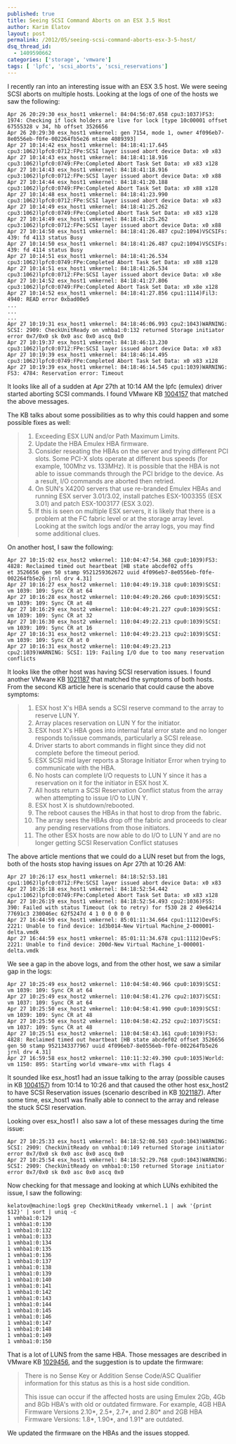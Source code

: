 ```yaml
---
published: true
title: Seeing SCSI Command Aborts on an ESX 3.5 Host
author: Karim Elatov
layout: post
permalink: /2012/05/seeing-scsi-command-aborts-esx-3-5-host/
dsq_thread_id:
  - 1409590662
categories: ['storage', 'vmware']
tags: [ 'lpfc', 'scsi_aborts', 'scsi_reservations']
---
```


I recently ran into an interesting issue with an ESX 3.5 host. We were seeing SCSI aborts on multiple hosts. Looking at the logs of one of the hosts we saw the following:


	Apr 26 20:29:30 esx_host1 vmkernel: 84:04:56:07.658 cpu3:1037)FS3: 1974: Checking if lock holders are live for lock [type 10c00001 offset 67555328 v 34, hb offset 3526656
	Apr 26 20:29:30 esx_host1 vmkernel: gen 7154, mode 1, owner 4f096eb7-8e0556eb-f0fe-002264fb5e26 mtime 4089393]
	Apr 27 10:14:42 esx_host1 vmkernel: 84:18:41:17.645 cpu3:1062)lpfc0:0712:FPe:SCSI layer issued abort device Data: x0 x83
	Apr 27 10:14:43 esx_host1 vmkernel: 84:18:41:18.916 cpu3:1062)lpfc0:0749:FPe:Completed Abort Task Set Data: x0 x83 x128
	Apr 27 10:14:43 esx_host1 vmkernel: 84:18:41:18.916 cpu3:1062)lpfc0:0712:FPe:SCSI layer issued abort device Data: x0 x88
	Apr 27 10:14:44 esx_host1 vmkernel: 84:18:41:20.188 cpu3:1062)lpfc0:0749:FPe:Completed Abort Task Set Data: x0 x88 x128
	Apr 27 10:14:48 esx_host1 vmkernel: 84:18:41:23.990 cpu3:1062)lpfc0:0712:FPe:SCSI layer issued abort device Data: x0 x83
	Apr 27 10:14:49 esx_host1 vmkernel: 84:18:41:25.262 cpu3:1062)lpfc0:0749:FPe:Completed Abort Task Set Data: x0 x83 x128
	Apr 27 10:14:49 esx_host1 vmkernel: 84:18:41:25.262 cpu3:1062)lpfc0:0712:FPe:SCSI layer issued abort device Data: x0 x88
	Apr 27 10:14:50 esx_host1 vmkernel: 84:18:41:26.487 cpu2:1094)VSCSIFs: 439: fd 4113 status Busy
	Apr 27 10:14:50 esx_host1 vmkernel: 84:18:41:26.487 cpu2:1094)VSCSIFs: 439: fd 4114 status Busy
	Apr 27 10:14:51 esx_host1 vmkernel: 84:18:41:26.534 cpu3:1062)lpfc0:0749:FPe:Completed Abort Task Set Data: x0 x88 x128
	Apr 27 10:14:51 esx_host1 vmkernel: 84:18:41:26.534 cpu3:1062)lpfc0:0712:FPe:SCSI layer issued abort device Data: x0 x8e
	Apr 27 10:14:52 esx_host1 vmkernel: 84:18:41:27.806 cpu3:1062)lpfc0:0749:FPe:Completed Abort Task Set Data: x0 x8e x128
	Apr 27 10:14:52 esx_host1 vmkernel: 84:18:41:27.856 cpu1:1114)Fil3: 4940: READ error 0xbad00e5
	...
	...
	...
	Apr 27 10:19:31 esx_host1 vmkernel: 84:18:46:06.993 cpu2:1043)WARNING: SCSI: 2909: CheckUnitReady on vmhba1:0:132 returned Storage initiator error 0x7/0x0 sk 0x0 asc 0x0 ascq 0x0
	Apr 27 10:19:37 esx_host1 vmkernel: 84:18:46:13.230 cpu3:1062)lpfc0:0712:FPe:SCSI layer issued abort device Data: x0 x83
	Apr 27 10:19:39 esx_host1 vmkernel: 84:18:46:14.495 cpu3:1062)lpfc0:0749:FPe:Completed Abort Task Set Data: x0 x83 x128
	Apr 27 10:19:39 esx_host1 vmkernel: 84:18:46:14.545 cpu1:1039)WARNING: FS3: 4784: Reservation error: Timeout


It looks like all of a sudden at Apr 27th at 10:14 AM the lpfc (emulex) driver started aborting SCSI
commands. I found VMware KB [1004157](http://kb.vmware.com/kb/1004157) that matched the above messages.

The KB talks about some possibilities as to why this could happen and some possible fixes as well:

> 1. Exceeding ESX LUN and/or Path Maximum Limits.
> 2. Update the HBA Emulex HBA firmware.
> 3. Consider reseating the HBAs on the server and trying different PCI slots. Some PCI-X slots operate at different bus speeds (for example, 100Mhz vs. 133MHz). It is possible that the HBA is not able to issue commands through the PCI bridge to the device. As a result, I/O commands are aborted then retried.
> 4. On SUN's X4200 servers that use re-branded Emulex HBAs and running ESX server 3.01/3.02, install patches ESX-1003355 (ESX 3.01) and patch ESX-1003177 (ESX 3.02).
> 5. If this is seen on multiple ESX servers, it is likely that there is a problem at the FC fabric level or at the storage array level. Looking at the switch logs and/or the array logs, you may find some additional clues.

On another host, I saw the following:


	Apr 27 10:15:02 esx_host2 vmkernel: 110:04:47:54.368 cpu0:1039)FS3: 4828: Reclaimed timed out heartbeat [HB state abcdef02 offs
	et 3526656 gen 50 stamp 9521259362672 uuid 4f096eb7-8e0556eb-f0fe-002264fb5e26 jrnl drv 4.31]
	Apr 27 10:16:27 esx_host2 vmkernel: 110:04:49:19.318 cpu0:1039)SCSI: vm 1039: 109: Sync CR at 64
	Apr 27 10:16:28 esx_host2 vmkernel: 110:04:49:20.266 cpu0:1039)SCSI: vm 1039: 109: Sync CR at 48
	Apr 27 10:16:29 esx_host2 vmkernel: 110:04:49:21.227 cpu0:1039)SCSI: vm 1039: 109: Sync CR at 32
	Apr 27 10:16:30 esx_host2 vmkernel: 110:04:49:22.213 cpu0:1039)SCSI: vm 1039: 109: Sync CR at 16
	Apr 27 10:16:31 esx_host2 vmkernel: 110:04:49:23.213 cpu2:1039)SCSI: vm 1039: 109: Sync CR at 0
	Apr 27 10:16:31 esx_host2 vmkernel: 110:04:49:23.213 cpu2:1039)WARNING: SCSI: 119: Failing I/O due to too many reservation conflicts


It looks like the other host was having SCSI reservation issues. I found another VMware KB [1021187](http://kb.vmware.com/kb/1021187) that matched the symptoms of both hosts. From the second KB article here is scenario that could cause the above symptoms:

> 1.  ESX host X's HBA sends a SCSI reserve command to the array to reserve LUN Y.
> 2.  Array places reservation on LUN Y for the initiator.
> 3.  ESX host X's HBA goes into internal fatal error state and no longer responds to/issue commands, particularly a SCSI release.
> 4.  Driver starts to abort commands in flight since they did not complete before the timeout period.
> 5.  ESX SCSI mid layer reports a Storage Initiator Error when trying to communicate with the HBA.
> 6.  No hosts can complete I/O requests to LUN Y since it has a reservation on it for the initiator in ESX host X.
> 7.  All hosts return a SCSI Reservation Conflict status from the array when attempting to issue I/O to LUN Y.
> 8.  ESX host X is shutdown/rebooted.
> 9.  The reboot causes the HBAs in that host to drop from the fabric.
> 10. The array sees the HBAs drop off the fabric and proceeds to clear any pending reservations from those initiators.
> 11. The other ESX hosts are now able to do I/O to LUN Y and are no longer getting SCSI Reservation Conflict statuses

The above article mentions that we could do a LUN reset but from the logs, both of the hosts stop having issues on Apr 27th at 10:26 AM:


	Apr 27 10:26:17 esx_host1 vmkernel: 84:18:52:53.181 cpu1:1062)lpfc0:0712:FPe:SCSI layer issued abort device Data: x0 x83
	Apr 27 10:26:18 esx_host1 vmkernel: 84:18:52:54.442 cpu1:1062)lpfc0:0749:FPe:Completed Abort Task Set Data: x0 x83 x128
	Apr 27 10:26:19 esx_host1 vmkernel: 84:18:52:54.493 cpu2:1036)FSS: 390: Failed with status Timeout (ok to retry) for f530 28 2 49e64214 77691c3 230046ec 62f5247d 4 1 0 0 0 0 0
	Apr 27 16:44:59 esx_host1 vmkernel: 85:01:11:34.664 cpu1:1112)DevFS: 2221: Unable to find device: 1d3b014-New Virtual Machine_2-000001-delta.vmdk
	Apr 27 16:44:59 esx_host1 vmkernel: 85:01:11:34.678 cpu1:1112)DevFS: 2221: Unable to find device: 200d-New Virtual Machine_1-000001-delta.vmdk


We see a gap in the above logs, and from the other host, we saw a similar gap in the logs:


	Apr 27 10:25:49 esx_host2 vmkernel: 110:04:58:40.966 cpu0:1039)SCSI: vm 1039: 109: Sync CR at 64
	Apr 27 10:25:49 esx_host2 vmkernel: 110:04:58:41.276 cpu2:1037)SCSI: vm 1037: 109: Sync CR at 64
	Apr 27 10:25:50 esx_host2 vmkernel: 110:04:58:41.990 cpu0:1039)SCSI: vm 1039: 109: Sync CR at 48
	Apr 27 10:25:50 esx_host2 vmkernel: 110:04:58:42.252 cpu2:1037)SCSI: vm 1037: 109: Sync CR at 48
	Apr 27 10:25:51 esx_host2 vmkernel: 110:04:58:43.161 cpu0:1039)FS3: 4828: Reclaimed timed out heartbeat [HB state abcdef02 offset 3526656 gen 50 stamp 9521343377967 uuid 4f096eb7-8e0556eb-f0fe-002264fb5e26 jrnl drv 4.31]
	Apr 27 16:59:58 esx_host2 vmkernel: 110:11:32:49.390 cpu0:1035)World: vm 1150: 895: Starting world vmware-vmx with flags 4


It sounded like esx_host1 had an issue talking to the array (possible causes in KB [1004157](http://kb.vmware.com/kb/1004157)) from
10:14 to 10:26 and that caused the other host esx_host2 to have SCSI Reservation issues (scenario
described in KB [1021187](http://kb.vmware.com/kb/1021187)). After some time, esx_host1 was finally able to connect to the array and release the stuck SCSI reservation.

Looking over esx_host1 I  also saw a lot of these messages during the time issue:


	Apr 27 10:25:33 esx_host1 vmkernel: 84:18:52:08.503 cpu0:1043)WARNING: SCSI: 2909: CheckUnitReady on vmhba1:0:149 returned Storage initiator error 0x7/0x0 sk 0x0 asc 0x0 ascq 0x0
	Apr 27 10:25:54 esx_host1 vmkernel: 84:18:52:29.768 cpu0:1043)WARNING: SCSI: 2909: CheckUnitReady on vmhba1:0:150 returned Storage initiator error 0x7/0x0 sk 0x0 asc 0x0 ascq 0x0


Now checking for that message and looking at which LUNs exhibited the issue, I saw the following:


	kelatov@machine:log$ grep CheckUnitReady vmkernel.1 | awk '{print $12}' | sort | uniq -c
	1 vmhba1:0:129
	1 vmhba1:0:130
	1 vmhba1:0:132
	1 vmhba1:0:133
	1 vmhba1:0:134
	1 vmhba1:0:135
	1 vmhba1:0:136
	1 vmhba1:0:137
	1 vmhba1:0:138
	1 vmhba1:0:139
	1 vmhba1:0:140
	1 vmhba1:0:141
	1 vmhba1:0:142
	1 vmhba1:0:143
	1 vmhba1:0:144
	1 vmhba1:0:145
	1 vmhba1:0:146
	1 vmhba1:0:147
	1 vmhba1:0:148
	1 vmhba1:0:149
	1 vmhba1:0:150


That is a lot of LUNS from the same HBA. Those messages are described in VMware KB [1029456](http://kb.vmware.com/kb/1029456), and the suggestion is to update the firmware:

>   There is no Sense Key or Addition Sense Code/ASC Qualifier information for this status as this is a host side condition.
>
>   This issue can occur if the affected hosts are using Emulex 2Gb, 4Gb and 8Gb HBA's with old or outdated firmware. For example, 4GB HBA Firmware Versions 2.10*, 2.5*, 2.7*, and 2.80* and 2GB HBA Firmware Versions: 1.8*, 1.90*, and 1.91* are outdated.

We updated the firmware on the HBAs and the issues stopped.

